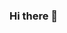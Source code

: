 ### Hi there 👋

<!--
**lakumel/lakumel** is a ✨ _special_ ✨ repository because its `README.md` (this file) appears on your GitHub profile.

<img src="https://img.shields.io/badge/javascript-#F7DF1E?style=for-the-badge&logo=javascript&logoColor=white">
